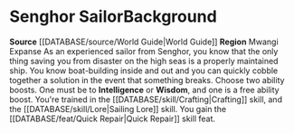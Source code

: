 ﻿---
id: '99'
name: Senghor Sailor
source: '[[DATABASE/source/World Guide|World Guide]]'
subcategory: regional

---
# Senghor Sailor<span class="item-type">Background</span>

**Source** [[DATABASE/source/World Guide|World Guide]] 
**Region** Mwangi Expanse
As an experienced sailor from Senghor, you know that the only thing saving you from disaster on the high seas is a properly maintained ship. You know boat-building inside and out and you can quickly cobble together a solution in the event that something breaks.
Choose two ability boosts. One must be to **Intelligence** or **Wisdom**, and one is a free ability boost.
You're trained in the [[DATABASE/skill/Crafting|Crafting]] skill, and the [[DATABASE/skill/Lore|Sailing Lore]] skill. You gain the [[DATABASE/feat/Quick Repair|Quick Repair]] skill feat.